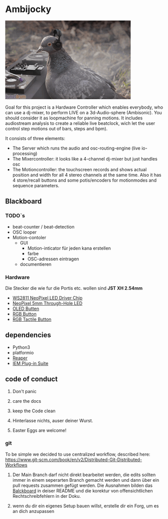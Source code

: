 # Ambijocky

![first ambijocky](doc/pix/gif1.gif)

Goal for this project is a Hardware Controller which enables everybody, who can use a dj-mixer, to perform
LIVE on a 3d-Audio-sphere (Ambisonic). You should consider it as loopmachine for panning motions. It
includes audiostream analysis to create a reliable live beatclock, wich let the user control step motions
out of bars, steps and bpm).

It consists of three elements:

- The Server which runs the audio and osc-routing-engine (live io-processing)
- The Mixercontroller: it looks like a 4-channel dj-mixer but just handles osc
- The Motioncontroller: the touchscreen records and shows actual position and width for all 4 stereo
  channels at the same time. Also it has 4 store/recall buttons and some potis/encoders for motionmodes
  and sequence parameters.

## Blackboard


### TODO`s

- beat-counter / beat-detection
- OSC looper
- Motion-contoler
  - GUI
    - Motion-inticator für jeden kana erstellen
    - farbe
    - OSC-adressen eintragen
  - documentieren

### Hardware

Die Stecker die wie fur die Portis etc. wollen sind **JST XH 2.54mm**

- [WS2811 NeoPixel LED Driver Chip](https://www.adafruit.com/product/1378)
- [NeoPixel 5mm Through-Hole LED](https://www.adafruit.com/product/1938)
- [OLED Butten](https://www.alibaba.com/product-detail/Lakeview-DSP-OLED-LCD-Display-Screen_60759925392.html?spm=a2700.details.deiletai6.3.74dd7a76xJLr4l)
- [RGB Button](https://www.alibaba.com/product-detail/Lakeview-RGB-Full-Color-Momentary-Illuminated_60769825493.html?bypass=true)
- [RGB Tactile Button](https://www.alibaba.com/product-detail/Lakeview-TL3-RGB-Momentary-LED-Super_60769192488.html?spm=a2700.details.deiletai6.6.5a067a76Q1eRKz&bypass=true)

## dependencies

- Python3
- platformio
- [Reaper](https://www.reaper.fm/)
- [IEM Plug-in Suite](https://plugins.iem.at/)

## code of conduct

1. Don't panic

2. care the docs

3. keep the Code clean

4. Hinterlasse nichts, auser deiner Wurst.

5. Easter Eggs are welcome!

### git

To be simple we decided to use centralized workflow, described here:
https://www.git-scm.com/book/en/v2/Distributed-Git-Distributed-Workflows

1. Der Main Branch darf nicht direkt bearbeitet werden, die edits sollten immer in einem seperarten Branch gemacht werden und dann über ein pull requests zusammen gefügt werden. Die Ausnahmen bilden das [Balckboard](#Balckboard) in deiser README und die korektur von offensichtlichen Rechtschreibfehlern in der Doku.

2. wenn du dir ein eigenes Setup bauen willst, erstelle dir ein Forg, um es an dich anzupassen
